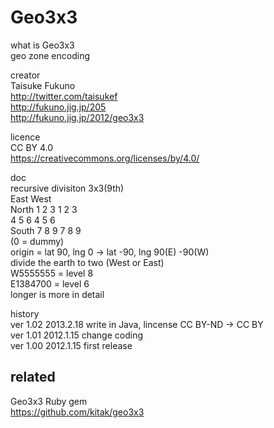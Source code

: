 Geo3x3
======

what is Geo3x3  
	geo zone encoding

creator  
	Taisuke Fukuno  
	http://twitter.com/taisukef  
	http://fukuno.jig.jp/205  
	http://fukuno.jig.jp/2012/geo3x3  

licence  
	CC BY 4.0  
	https://creativecommons.org/licenses/by/4.0/

doc  
	recursive divisiton 3x3(9th)  
			   East  West  
		North 1 2 3 1 2 3  
			  4 5 6 4 5 6  
		South 7 8 9 7 8 9  
		(0 = dummy)  
		origin = lat 90, lng 0 -> lat -90, lng 90(E) -90(W)  
	divide the earth to two (West or East)  
		W5555555 = level 8  
		E1384700 = level 6  
		longer is more in detail  

history  
	ver 1.02 2013.2.18 write in Java, lincense CC BY-ND -> CC BY  
	ver 1.01 2012.1.15 change coding  
	ver 1.00 2012.1.15 first release  

## related
Geo3x3 Ruby gem  
https://github.com/kitak/geo3x3  

